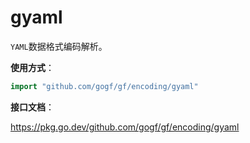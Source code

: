 # gyaml

`YAML`数据格式编码解析。

**使用方式**：
```go
import "github.com/gogf/gf/encoding/gyaml"
```

**接口文档**：

https://pkg.go.dev/github.com/gogf/gf/encoding/gyaml

